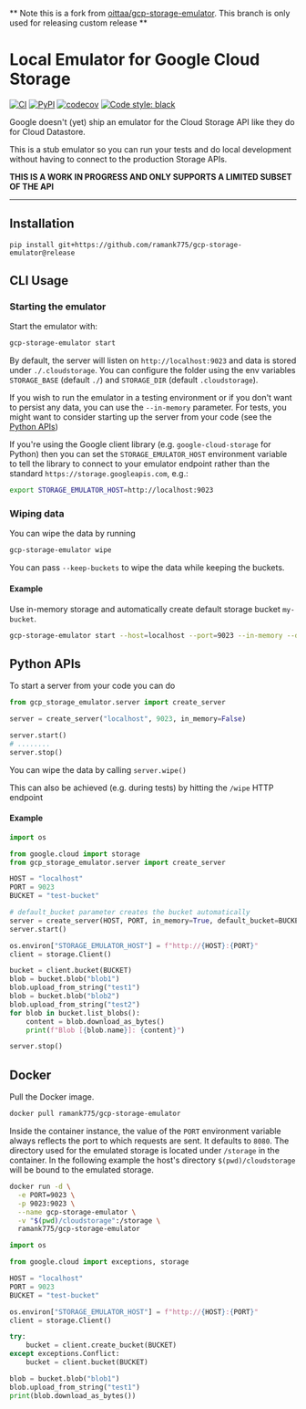** Note this is a fork from [oittaa/gcp-storage-emulator](https://github.com/ramank775/gcp-storage-emulator). This branch is only used for releasing custom release **
# Local Emulator for Google Cloud Storage

[![CI](https://github.com/ramank775/gcp-storage-emulator/actions/workflows/main.yml/badge.svg)](https://github.com/ramank775/gcp-storage-emulator/actions/workflows/main.yml)
[![PyPI](https://img.shields.io/pypi/v/gcp-storage-emulator.svg)](https://pypi.org/project/gcp-storage-emulator/)
[![codecov](https://codecov.io/gh/ramank775/gcp-storage-emulator/branch/main/graph/badge.svg?token=GpiSgoXsGL)](https://codecov.io/gh/ramank775/gcp-storage-emulator)
[![Code style: black](https://img.shields.io/badge/code%20style-black-000000.svg)](https://github.com/psf/black)

Google doesn't (yet) ship an emulator for the Cloud Storage API like they do for
Cloud Datastore.

This is a stub emulator so you can run your tests and do local development without
having to connect to the production Storage APIs.


**THIS IS A WORK IN PROGRESS AND ONLY SUPPORTS A LIMITED SUBSET OF THE API**

---

## Installation

`pip install git+https://github.com/ramank775/gcp-storage-emulator@release`


## CLI Usage


### Starting the emulator
Start the emulator with:

```bash
gcp-storage-emulator start
```

By default, the server will listen on `http://localhost:9023` and data is stored under `./.cloudstorage`. You can configure the folder using the env variables `STORAGE_BASE` (default `./`) and `STORAGE_DIR` (default `.cloudstorage`).

If you wish to run the emulator in a testing environment or if you don't want to persist any data, you can use the `--in-memory` parameter. For tests, you might want to consider starting up the server from your code (see the [Python APIs](#python-apis))

If you're using the Google client library (e.g. `google-cloud-storage` for Python) then you can set the `STORAGE_EMULATOR_HOST` environment variable to tell the library to connect to your emulator endpoint rather than the standard `https://storage.googleapis.com`, e.g.:

```bash
export STORAGE_EMULATOR_HOST=http://localhost:9023
```


### Wiping data

You can wipe the data by running

```bash
gcp-storage-emulator wipe
```

You can pass `--keep-buckets` to wipe the data while keeping the buckets.

#### Example

Use in-memory storage and automatically create default storage bucket `my-bucket`.

```bash
gcp-storage-emulator start --host=localhost --port=9023 --in-memory --default-bucket=my-bucket
```

## Python APIs

To start a server from your code you can do

```python
from gcp_storage_emulator.server import create_server

server = create_server("localhost", 9023, in_memory=False)

server.start()
# ........
server.stop()
```

You can wipe the data by calling `server.wipe()`

This can also be achieved (e.g. during tests) by hitting the `/wipe` HTTP endpoint

#### Example

```python
import os

from google.cloud import storage
from gcp_storage_emulator.server import create_server

HOST = "localhost"
PORT = 9023
BUCKET = "test-bucket"

# default_bucket parameter creates the bucket automatically
server = create_server(HOST, PORT, in_memory=True, default_bucket=BUCKET)
server.start()

os.environ["STORAGE_EMULATOR_HOST"] = f"http://{HOST}:{PORT}"
client = storage.Client()

bucket = client.bucket(BUCKET)
blob = bucket.blob("blob1")
blob.upload_from_string("test1")
blob = bucket.blob("blob2")
blob.upload_from_string("test2")
for blob in bucket.list_blobs():
    content = blob.download_as_bytes()
    print(f"Blob [{blob.name}]: {content}")

server.stop()
```

## Docker

Pull the Docker image.

```bash
docker pull ramank775/gcp-storage-emulator
```

Inside the container instance, the value of the `PORT` environment variable always reflects the port to which requests are sent. It defaults to `8080`. The directory used for the emulated storage is located under `/storage` in the container. In the following example the host's directory `$(pwd)/cloudstorage` will be bound to the emulated storage.

```bash
docker run -d \
  -e PORT=9023 \
  -p 9023:9023 \
  --name gcp-storage-emulator \
  -v "$(pwd)/cloudstorage":/storage \
  ramank775/gcp-storage-emulator
```

```python
import os

from google.cloud import exceptions, storage

HOST = "localhost"
PORT = 9023
BUCKET = "test-bucket"

os.environ["STORAGE_EMULATOR_HOST"] = f"http://{HOST}:{PORT}"
client = storage.Client()

try:
    bucket = client.create_bucket(BUCKET)
except exceptions.Conflict:
    bucket = client.bucket(BUCKET)

blob = bucket.blob("blob1")
blob.upload_from_string("test1")
print(blob.download_as_bytes())
```
